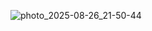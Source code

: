 ![photo_2025-08-26_21-50-44](https://github.com/user-attachments/assets/c0e7161b-44fa-42b7-bcec-9750269f5c02)
